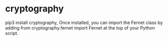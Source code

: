 # cryptography
pip3 install cryptography, Once installed, you can import the Fernet class by adding from cryptography.fernet import Fernet at the top of your Python script.